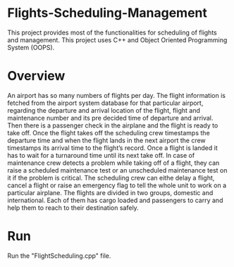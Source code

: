 # Flights-Scheduling-Management
This project provides most of the functionalities for scheduling of flights and management. This project uses C++ and Object Oriented Programming System (OOPS).

# Overview
An airport has so many numbers of flights per day. The flight information is fetched from the airport system database for that particular airport, regarding the departure and arrival location of the flight, flight and maintenance number and its pre decided time of departure and arrival. Then there is a passenger check in the airplane and the flight is ready to take off. Once the flight takes off the scheduling crew timestamps the departure time and when the flight lands in the next airport the crew timestamps its arrival
time to the flight’s record. Once a flight is landed it has to wait for a turnaround time until its next take off. In case of maintenance crew detects a problem while taking off of a flight, they can raise a scheduled maintenance test or an unscheduled maintenance test on it if the problem is critical. The scheduling crew can eithe delay a flight, cancel a flight or raise an emergency flag to tell the whole unit to work on a particular airplane. The flights are divided in two groups, domestic and international. Each of them has cargo loaded and passengers to carry and help them to reach to their destination safely.

# Run
Run the "FlightScheduling.cpp" file.
